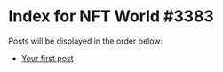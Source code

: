# Index for NFT World #3383
Posts will be displayed in the order below:

- [Your first post](./001-first.md)

